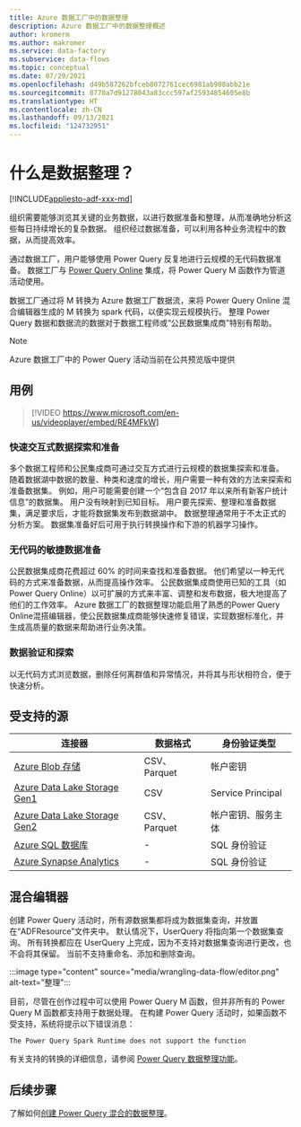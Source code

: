 ```yaml
---
title: Azure 数据工厂中的数据整理
description: Azure 数据工厂中的数据整理概述
author: kromerm
ms.author: makromer
ms.service: data-factory
ms.subservice: data-flows
ms.topic: conceptual
ms.date: 07/29/2021
ms.openlocfilehash: d49b587262bfceb8072761cec6981ab908abb21e
ms.sourcegitcommit: 0770a7d91278043a83ccc597af25934854605e8b
ms.translationtype: HT
ms.contentlocale: zh-CN
ms.lasthandoff: 09/13/2021
ms.locfileid: "124732951"
---
```

# <a name="what-is-data-wrangling"></a>什么是数据整理？

[!INCLUDE[appliesto-adf-xxx-md](includes/appliesto-adf-xxx-md.md)]

组织需要能够浏览其关键的业务数据，以进行数据准备和整理，从而准确地分析这些每日持续增长的复杂数据。 组织经过数据准备，可以利用各种业务流程中的数据，从而提高效率。

通过数据工厂，用户能够使用 Power Query 反复地进行云规模的无代码数据准备。 数据工厂与 [Power Query Online](/power-query/) 集成，将 Power Query M 函数作为管道活动使用。

数据工厂通过将 M 转换为 Azure 数据工厂数据流，来将 Power Query Online 混合编辑器生成的 M 转换为 spark 代码，以便实现云规模执行。 整理 Power Query 数据和数据流的数据对于数据工程师或“公民数据集成商”特别有帮助。

> [!NOTE]
> Azure 数据工厂中的 Power Query 活动当前在公共预览版中提供

## <a name="use-cases"></a>用例

> [!VIDEO https://www.microsoft.com/en-us/videoplayer/embed/RE4MFkW]

### <a name="fast-interactive-data-exploration-and-preparation"></a>快速交互式数据探索和准备

多个数据工程师和公民集成商可通过交互方式进行云规模的数据集探索和准备。 随着数据湖中数据的数量、种类和速度的增长，用户需要一种有效的方法来探索和准备数据集。 例如，用户可能需要创建一个“包含自 2017 年以来所有新客户统计信息”的数据集。 用户没有映射到已知目标。 用户要先探索、整理和准备数据集，满足要求后，才能将数据集发布到数据湖中。 数据整理通常用于不太正式的分析方案。 数据集准备好后可用于执行转换操作和下游的机器学习操作。

### <a name="code-free-agile-data-preparation"></a>无代码的敏捷数据准备

公民数据集成商花费超过 60% 的时间来查找和准备数据。 他们希望以一种无代码的方式来准备数据，从而提高操作效率。 公民数据集成商使用已知的工具（如 Power Query Online）以可扩展的方式来丰富、调整和发布数据，极大地提高了他们的工作效率。 Azure 数据工厂的数据整理功能启用了熟悉的Power Query Online混搭编辑器，使公民数据集成商能够快速修复错误，实现数据标准化，并生成高质量的数据来帮助进行业务决策。

### <a name="data-validation-and-exploration"></a>数据验证和探索

以无代码方式浏览数据，删除任何离群值和异常情况，并将其与形状相符合，便于快速分析。

## <a name="supported-sources"></a>受支持的源

| 连接器 | 数据格式 | 身份验证类型 |
| -- | -- | --|
| [Azure Blob 存储](connector-azure-blob-storage.md) | CSV、Parquet | 帐户密钥 |
| [Azure Data Lake Storage Gen1](connector-azure-data-lake-store.md) | CSV | Service Principal |
| [Azure Data Lake Storage Gen2](connector-azure-data-lake-storage.md) | CSV、Parquet | 帐户密钥、服务主体 |
| [Azure SQL 数据库](connector-azure-sql-database.md) | - | SQL 身份验证 |
| [Azure Synapse Analytics](connector-azure-sql-data-warehouse.md) | - | SQL 身份验证 |

## <a name="the-mashup-editor"></a>混合编辑器

创建 Power Query 活动时，所有源数据集都将成为数据集查询，并放置在“ADFResource”文件夹中。 默认情况下，UserQuery 将指向第一个数据集查询。 所有转换都应在 UserQuery 上完成，因为不支持对数据集查询进行更改，也不会将其保留。 当前不支持重命名、添加和删除查询。

:::image type="content" source="media/wrangling-data-flow/editor.png" alt-text="整理":::

目前，尽管在创作过程中可以使用 Power Query M 函数，但并非所有的 Power Query M 函数都支持用于数据处理。 在构建 Power Query 活动时，如果函数不受支持，系统将提示以下错误消息：

`The Power Query Spark Runtime does not support the function`

有关支持的转换的详细信息，请参阅 [Power Query 数据整理功能](wrangling-functions.md)。

## <a name="next-steps"></a>后续步骤

了解如何[创建 Power Query 混合的数据整理](wrangling-tutorial.md)。
